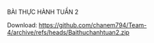 BÀI THỰC HÀNH TUẦN 2

Download: https://github.com/chanem794/Team-4/archive/refs/heads/Baithuchanhtuan2.zip
